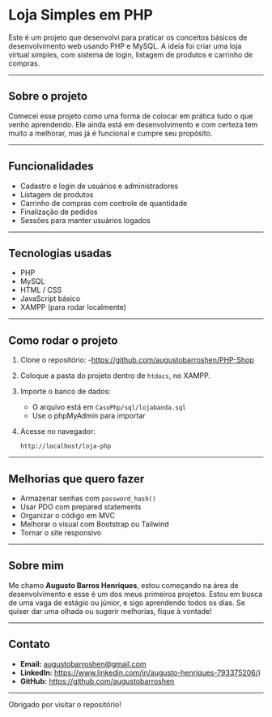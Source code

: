 # Loja Simples em PHP

Este é um projeto que desenvolvi para praticar os conceitos básicos de desenvolvimento web usando PHP e MySQL. A ideia foi criar uma loja virtual simples, com sistema de login, listagem de produtos e carrinho de compras.

---

## Sobre o projeto

Comecei esse projeto como uma forma de colocar em prática tudo o que venho aprendendo. Ele ainda está em desenvolvimento e com certeza tem muito a melhorar, mas já é funcional e cumpre seu propósito.

---

## Funcionalidades

- Cadastro e login de usuários e administradores
- Listagem de produtos
- Carrinho de compras com controle de quantidade
- Finalização de pedidos
- Sessões para manter usuários logados

---

## Tecnologias usadas

- PHP
- MySQL
- HTML / CSS
- JavaScript básico
- XAMPP (para rodar localmente)

---

## Como rodar o projeto

1. Clone o repositório:
    -https://github.com/augustobarroshen/PHP-Shop

2. Coloque a pasta do projeto dentro de `htdocs`, no XAMPP.

3. Importe o banco de dados:
   - O arquivo está em `CasoPhp/sql/lojabanda.sql`
   - Use o phpMyAdmin para importar

4. Acesse no navegador:
   ```
   http://localhost/loja-php
   ```

---

## Melhorias que quero fazer

- Armazenar senhas com `password_hash()`  
- Usar PDO com prepared statements  
- Organizar o código em MVC  
- Melhorar o visual com Bootstrap ou Tailwind  
- Tornar o site responsivo

---

## Sobre mim

Me chamo **Augusto Barros Henriques**, estou começando na área de desenvolvimento e esse é um dos meus primeiros projetos. Estou em busca de uma vaga de estágio ou júnior, e sigo aprendendo todos os dias. Se quiser dar uma olhada ou sugerir melhorias, fique à vontade!

---

## Contato

- **Email:** augustobarroshen@gmail.com  
- **LinkedIn:** https://www.linkedin.com/in/augusto-henriques-793375206/) 
- **GitHub:** https://github.com/augustobarroshen

---

Obrigado por visitar o repositório!
